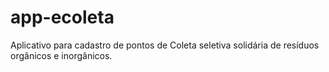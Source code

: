 # app-ecoleta
Aplicativo para cadastro de pontos de Coleta seletiva solidária de resíduos orgânicos e inorgânicos.
